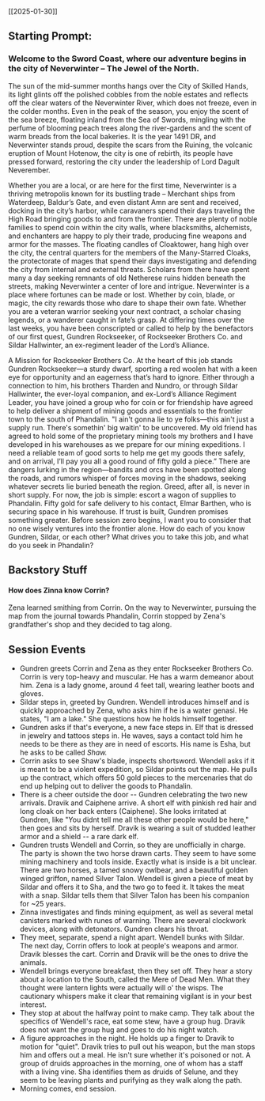 [[2025-01-30]]

## Starting Prompt:
 ### Welcome to the Sword Coast, where our adventure begins in the city of Neverwinter – The Jewel of the North.
 The sun of the mid-summer months hangs over the City of Skilled Hands, its light glints off the polished cobbles from the noble estates and reflects off the clear waters of the Neverwinter River, which does not freeze, even in the colder months. Even in the peak of the season, you enjoy the scent of the sea breeze, floating inland from the Sea of Swords, mingling with the perfume of blooming peach trees along the river-gardens and the scent of warm breads from the local bakeries. It is the year 1491 DR, and Neverwinter stands proud, despite the scars from the Ruining, the volcanic eruption of Mount Hotenow, the city is one of rebirth, its people have pressed forward, restoring the city under the leadership of Lord Dagult Neverember.

Whether you are a local, or are here for the first time, Neverwinter is a thriving metropolis known for its bustling trade – Merchant ships from Waterdeep, Baldur’s Gate, and even distant Amn are sent and received, docking in the city’s harbor, while caravaners spend their days traveling the High Road bringing goods to and from the frontier. There are plenty of noble families to spend coin within the city walls, where blacksmiths, alchemists, and enchanters are happy to ply their trade, producing fine weapons and armor for the masses. The floating candles of Cloaktower, hang high over the city, the central quarters for the members of the Many-Starred Cloaks, the protectorate of mages that spend their days investigating and defending the city from internal and external threats. Scholars from there have spent many a day seeking remnants of old Netherese ruins hidden beneath the streets, making Neverwinter a center of lore and intrigue. Neverwinter is a place where fortunes can be made or lost. Whether by coin, blade, or magic, the city rewards those who dare to shape their own fate. Whether you are a veteran warrior seeking your next contract, a scholar chasing legends, or a wanderer caught in fate’s grasp. At differing times over the last weeks, you have been conscripted or called to help by the benefactors of our first quest, Gundren Rockseeker, of Rockseeker Brothers Co. and Sildar Hallwinter, an ex-regiment leader of the Lord’s Alliance.

A Mission for Rockseeker Brothers Co. 
At the heart of this job stands Gundren Rockseeker—a sturdy dwarf, sporting a red woolen hat with a keen eye for opportunity and an eagerness that’s hard to ignore. Either through a connection to him, his brothers Tharden and Nundro, or through Sildar Hallwinter, the ever-loyal companion, and ex-Lord’s Alliance Regiment Leader, you have joined a group who for coin or for friendship have agreed to help deliver a shipment of mining goods and essentials to the frontier town to the south of Phandalin. "I ain't gonna lie to ye folks—this ain't just a supply run. There's somethin' big waitin' to be uncovered. My old friend has agreed to hold some of the proprietary mining tools my brothers and I have developed in his warehouses as we prepare for our mining expeditions. I need a reliable team of good sorts to help me get my goods there safely, and on arrival, I’ll pay you all a good round of fifty gold a piece.” There are dangers lurking in the region—bandits and orcs have been spotted along the roads, and rumors whisper of forces moving in the shadows, seeking whatever secrets lie buried beneath the region. Greed, after all, is never in short supply. For now, the job is simple: escort a wagon of supplies to Phandalin. Fifty gold for safe delivery to his contact, Elmar Barthen, who is securing space in his warehouse. If trust is built, Gundren promises something greater. Before session zero begins, I want you to consider that no one wisely ventures into the frontier alone. How do each of you know Gundren, Sildar, or each other? What drives you to take this job, and what do you seek in Phandalin?

## Backstory Stuff
#### How does Zinna know Corrin?
Zena learned smithing from Corrin. On the way to Neverwinter, pursuing the map from the journal towards Phandalin, Corrin stopped by Zena's grandfather's shop and they decided to tag along.

## Session Events
- Gundren greets Corrin and Zena as they enter Rockseeker Brothers Co. Corrin is very top-heavy and muscular. He has a warm demeanor about him. Zena is a lady gnome, around 4 feet tall, wearing leather boots and gloves. 
- Sildar steps in, greeted by Gundren. Wendell introduces himself and is quickly approached by Zena, who asks him if he is a water genasi. He states, "I am a lake." She questions how he holds himself together.
- Gundren asks if that's everyone, a new face steps in. Elf that is dressed in jewelry and tattoos steps in. He waves, says a contact told him he needs to be there as they are in need of escorts. His name is Esha, but he asks to be called *Shaw.*
- Corrin asks to see Shaw's blade, inspects shortsword. Wendell asks if it is meant to be a violent expedition, so Sildar points out the map. He pulls up the contract, which offers 50 gold pieces to the mercenaries that do end up helping out to deliver the goods to Phandalin.
- There is a cheer outside the door -- Gundren celebrating the two new arrivals. Dravik and Caiphene arrive. A short elf with pinkish red hair and long cloak on her back enters (Caiphene). She looks irritated at Gundren, like "You didnt tell me all these other people would be here," then goes and sits by herself. Dravik is wearing a suit of studded leather armor and a shield -- a rare dark elf. 
- Gundren trusts Wendell and Corrin, so they are unofficially in charge. The party is shown the two horse drawn carts. They seem to have some mining machinery and tools inside. Exactly what is inside is a bit unclear. There are two horses, a tamed snowy owlbear, and a beautiful golden winged griffon, named Silver Talon. Wendell is given a piece of meat by Sildar and offers it to Sha, and the two go to feed it. It takes the meat with a snap. Sildar tells them that Silver Talon has been his companion for ~25 years.
- Zinna investigates and finds mining equipment, as well as several metal canisters marked with runes of warning. There are several clockwork devices, along with detonators. Gundren clears his throat.
- They meet, separate, spend a night apart. Wendell bunks with Sildar. The next day, Corrin offers to look at people's weapons and armor. Dravik blesses the cart. Corrin and Dravik will be the ones to drive the animals.
- Wendell brings everyone breakfast, then they set off. They hear a story about a location to the South, called the Mere of Dead Men. What they thought were lantern lights were actually will o' the wisps. The cautionary whispers make it clear that remaining vigilant is in your best interest.
- They stop at about the halfway point to make camp. They talk about the specifics of Wendell's race, eat some stew, have a group hug. Dravik does not want the group hug and goes to do his night watch.
- A figure approaches in the night. He holds up a finger to Dravik to motion for "quiet". Dravik tries to pull out his weapon, but the man stops him and offers out a meal. He isn't sure whether it's poisoned or not. A group of druids approaches in the morning, one of whom has a staff with a living vine.  Sha identifies them as druids of Selune, and they seem to be leaving plants and purifying as they walk along the path.
- Morning comes, end session.